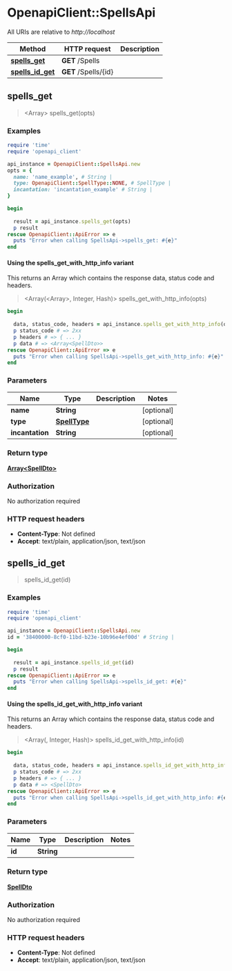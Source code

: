 # OpenapiClient::SpellsApi

All URIs are relative to *http://localhost*

| Method | HTTP request | Description |
| ------ | ------------ | ----------- |
| [**spells_get**](SpellsApi.md#spells_get) | **GET** /Spells |  |
| [**spells_id_get**](SpellsApi.md#spells_id_get) | **GET** /Spells/{id} |  |


## spells_get

> <Array<SpellDto>> spells_get(opts)



### Examples

```ruby
require 'time'
require 'openapi_client'

api_instance = OpenapiClient::SpellsApi.new
opts = {
  name: 'name_example', # String | 
  type: OpenapiClient::SpellType::NONE, # SpellType | 
  incantation: 'incantation_example' # String | 
}

begin
  
  result = api_instance.spells_get(opts)
  p result
rescue OpenapiClient::ApiError => e
  puts "Error when calling SpellsApi->spells_get: #{e}"
end
```

#### Using the spells_get_with_http_info variant

This returns an Array which contains the response data, status code and headers.

> <Array(<Array<SpellDto>>, Integer, Hash)> spells_get_with_http_info(opts)

```ruby
begin
  
  data, status_code, headers = api_instance.spells_get_with_http_info(opts)
  p status_code # => 2xx
  p headers # => { ... }
  p data # => <Array<SpellDto>>
rescue OpenapiClient::ApiError => e
  puts "Error when calling SpellsApi->spells_get_with_http_info: #{e}"
end
```

### Parameters

| Name | Type | Description | Notes |
| ---- | ---- | ----------- | ----- |
| **name** | **String** |  | [optional] |
| **type** | [**SpellType**](.md) |  | [optional] |
| **incantation** | **String** |  | [optional] |

### Return type

[**Array&lt;SpellDto&gt;**](SpellDto.md)

### Authorization

No authorization required

### HTTP request headers

- **Content-Type**: Not defined
- **Accept**: text/plain, application/json, text/json


## spells_id_get

> <SpellDto> spells_id_get(id)



### Examples

```ruby
require 'time'
require 'openapi_client'

api_instance = OpenapiClient::SpellsApi.new
id = '38400000-8cf0-11bd-b23e-10b96e4ef00d' # String | 

begin
  
  result = api_instance.spells_id_get(id)
  p result
rescue OpenapiClient::ApiError => e
  puts "Error when calling SpellsApi->spells_id_get: #{e}"
end
```

#### Using the spells_id_get_with_http_info variant

This returns an Array which contains the response data, status code and headers.

> <Array(<SpellDto>, Integer, Hash)> spells_id_get_with_http_info(id)

```ruby
begin
  
  data, status_code, headers = api_instance.spells_id_get_with_http_info(id)
  p status_code # => 2xx
  p headers # => { ... }
  p data # => <SpellDto>
rescue OpenapiClient::ApiError => e
  puts "Error when calling SpellsApi->spells_id_get_with_http_info: #{e}"
end
```

### Parameters

| Name | Type | Description | Notes |
| ---- | ---- | ----------- | ----- |
| **id** | **String** |  |  |

### Return type

[**SpellDto**](SpellDto.md)

### Authorization

No authorization required

### HTTP request headers

- **Content-Type**: Not defined
- **Accept**: text/plain, application/json, text/json

